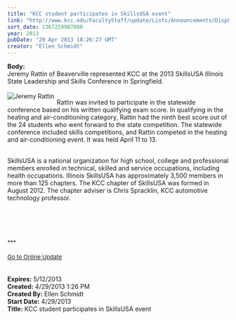 ```yaml
---
title: "KCC student participates in SkillsUSA event"
link: "http://www.kcc.edu/FacultyStaff/update/Lists/Announcements/DispForm.aspx?ID=1098"
sort_date: 1367259987000
year: 2013
pubDate: "29 Apr 2013 18:26:27 GMT"
creator: "Ellen Schmidt"
---
```


<div><b>Body:</b> <div class="ExternalClassBFF9BAE9DC7E4744B42F84B58C31CA02">
<div>Jeremy Rattin of Beaverville represented KCC at the 2013 SkillsUSA Illinois State Leadership and Skills Conference in Springfield.</div>
<div><br />
<div style="float:left;margin-right:6px"><img alt="Jeremy Rattin" src="/FacultyStaff/update/PublishingImages/Jeremy_Rattin_web.jpg" /></div>
<p>Rattin was invited to participate in the statewide conference based on his written qualifying exam score. In qualifying in the heating and air-conditioning category, Rattin had the ninth best score out of the 24 students who went forward to the state competition. The statewide conference included skills competitions, and Rattin competed in the heating and air-conditioning event. It was held April 11 to 13.</p></div>
<div><br />SkillsUSA is a national organization for high school, college and professional members enrolled in technical, skilled and service occupations, including health occupations. Illinois SkillsUSA has approximately 3,500 members in more than 125 chapters. The KCC chapter of SkillsUSA was formed in August 2012. The chapter adviser is Chris Spracklin, KCC automotive technology professor.</div>
<div> </div>
<div> </div>
<div> </div>
<div> </div>
<div> </div>
<div>
<div><font size="2">***</font></div>
<div><font size="2"></font> </div>
<div><font size="2"><a href="/FacultyStaff/update/Pages/dailyupdate.aspx">Go to Online Update</a></font><font size="2"></font></div>
<div><font size="2"></font> </div><br /></div></div></div>
<div><b>Expires:</b> 5/12/2013</div>
<div><b>Created:</b> 4/29/2013 1:26 PM</div>
<div><b>Created By:</b> Ellen Schmidt</div>
<div><b>Start Date:</b> 4/29/2013</div>
<div><b>Title:</b> KCC student participates in SkillsUSA event</div>
